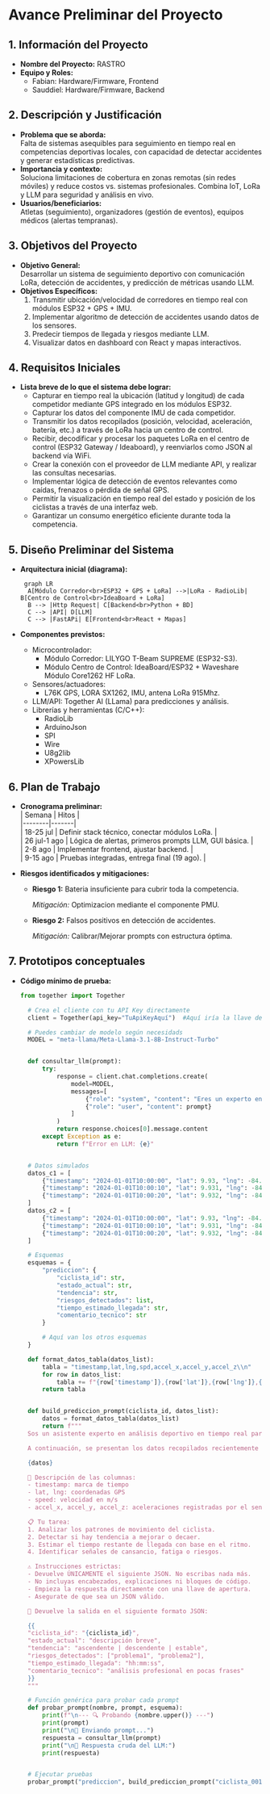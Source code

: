 # Avance Preliminar del Proyecto

## 1. Información del Proyecto
- **Nombre del Proyecto:** RASTRO  
- **Equipo y Roles:** 
  - Fabian: Hardware/Firmware, Frontend  
  - Sauddiel: Hardware/Firmware, Backend  

## 2. Descripción y Justificación
- **Problema que se aborda:**  
  Falta de sistemas asequibles para seguimiento en tiempo real en competencias deportivas locales, con capacidad de detectar accidentes y generar estadísticas predictivas.  
- **Importancia y contexto:**  
  Soluciona limitaciones de cobertura en zonas remotas (sin redes móviles) y reduce costos vs. sistemas profesionales. Combina IoT, LoRa y LLM para seguridad y análisis en vivo.  
- **Usuarios/beneficiarios:**  
  Atletas (seguimiento), organizadores (gestión de eventos), equipos médicos (alertas tempranas).  

## 3. Objetivos del Proyecto
- **Objetivo General:**  
  Desarrollar un sistema de seguimiento deportivo con comunicación LoRa, detección de accidentes, y predicción de métricas usando LLM.  
- **Objetivos Específicos:**  
  1. Transmitir ubicación/velocidad de corredores en tiempo real con módulos ESP32 + GPS + IMU.  
  2. Implementar algoritmo de detección de accidentes usando datos de los sensores.  
  3. Predecir tiempos de llegada y riesgos mediante LLM.  
  4. Visualizar datos en dashboard con React y mapas interactivos.  

## 4. Requisitos Iniciales
- **Lista breve de lo que el sistema debe lograr:**  
  - Capturar en tiempo real la ubicación (latitud y longitud) de cada competidor mediante GPS integrado en los módulos ESP32.  
  - Capturar los datos del componente IMU de cada competidor.
  - Transmitir los datos recopilados (posición, velocidad, aceleración, batería, etc.) a través de LoRa hacia un centro de control.
  - Recibir, decodificar y procesar los paquetes LoRa en el centro de control (ESP32 Gateway / Ideaboard), y reenviarlos como JSON al backend vía WiFi.
  - Crear la conexión con el proveedor de LLM mediante API, y realizar las consultas necesarias.
  - Implementar lógica de detección de eventos relevantes como caídas, frenazos o pérdida de señal GPS.
  - Permitir la visualización en tiempo real del estado y posición de los ciclistas a través de una interfaz web.
  - Garantizar un consumo energético eficiente durante toda la competencia.  

## 5. Diseño Preliminar del Sistema
- **Arquitectura inicial (diagrama):**  
  ```mermaid
   graph LR
    A[Módulo Corredor<br>ESP32 + GPS + LoRa] -->|LoRa - RadioLib| B[Centro de Control<br>IdeaBoard + LoRa]
    B --> |Http Request| C[Backend<br>Python + BD]
    C --> |API| D[LLM]
    C --> |FastAPi| E[Frontend<br>React + Mapas]
  ```
  
- **Componentes previstos:**  
  - Microcontrolador:  
    - Módulo Corredor: LILYGO T-Beam SUPREME (ESP32-S3).  
    - Módulo Centro de Control: IdeaBoard/ESP32 + Waveshare Módulo Core1262 HF LoRa.  
  - Sensores/actuadores:  
    - L76K GPS, LORA SX1262, IMU, antena LoRa 915Mhz.  
  - LLM/API: Together AI (LLama) para predicciones y análisis.  
  - Librerías y herramientas (C/C++):  
    - RadioLib
    - ArduinoJson
    - SPI
    - Wire
    - U8g2lib
    - XPowersLib

## 6. Plan de Trabajo
- **Cronograma preliminar:**  
  | Semana | Hitos |  
  |--------|-------|  
  | 18-25 jul | Definir stack técnico, conectar módulos LoRa. |  
  | 26 jul-1 ago | Lógica de alertas, primeros prompts LLM, GUI básica. |  
  | 2-8 ago | Implementar frontend, ajustar backend. |  
  | 9-15 ago | Pruebas integradas, entrega final (19 ago). |  

- **Riesgos identificados y mitigaciones:**  
  - **Riesgo 1:** Bateria insuficiente para cubrir toda la competencia.

    *Mitigación:* Optimizacion mediante el componente PMU.
  - **Riesgo 2:** Falsos positivos en detección de accidentes.  
    
    *Mitigación:* Calibrar/Mejorar prompts con estructura óptima.  

## 7. Prototipos conceptuales
- **Código mínimo de prueba:**  
  ```python
  from together import Together

    # Crea el cliente con tu API Key directamente
    client = Together(api_key="TuApiKeyAquí")  #Aquí iría la llave de API real

    # Puedes cambiar de modelo según necesidads
    MODEL = "meta-llama/Meta-Llama-3.1-8B-Instruct-Turbo"


    def consultar_llm(prompt):
        try:
            response = client.chat.completions.create(
                model=MODEL,
                messages=[
                    {"role": "system", "content": "Eres un experto en análisis de datos de ciclismo competitivo en tiempo real."},
                    {"role": "user", "content": prompt}
                ]
            )
            return response.choices[0].message.content
        except Exception as e:
            return f"Error en LLM: {e}"


    # Datos simulados
    datos_c1 = [
        {"timestamp": "2024-01-01T10:00:00", "lat": 9.93, "lng": -84.08, "speed": 32.1, "accel_x": 0.05, "accel_y": -0.01, "accel_z": 9.81},
        {"timestamp": "2024-01-01T10:00:10", "lat": 9.931, "lng": -84.081, "speed": 33.2, "accel_x": 0.04, "accel_y": -0.02, "accel_z": 9.80},
        {"timestamp": "2024-01-01T10:00:20", "lat": 9.932, "lng": -84.082, "speed": 31.8, "accel_x": 0.06, "accel_y": -0.01, "accel_z": 9.82}
    ]
    datos_c2 = [
        {"timestamp": "2024-01-01T10:00:00", "lat": 9.93, "lng": -84.08, "speed": 30.1, "accel_x": 0.03, "accel_y": -0.01, "accel_z": 9.75},
        {"timestamp": "2024-01-01T10:00:10", "lat": 9.931, "lng": -84.081, "speed": 29.8, "accel_x": 0.02, "accel_y": -0.01, "accel_z": 9.78},
        {"timestamp": "2024-01-01T10:00:20", "lat": 9.932, "lng": -84.082, "speed": 28.5, "accel_x": 0.01, "accel_y": -0.01, "accel_z": 9.74}
    ]

    # Esquemas
    esquemas = {
        "prediccion": {
            "ciclista_id": str,
            "estado_actual": str,
            "tendencia": str,
            "riesgos_detectados": list,
            "tiempo_estimado_llegada": str,
            "comentario_tecnico": str
        }

        # Aquí van los otros esquemas
    }

    def format_datos_tabla(datos_list):
        tabla = "timestamp,lat,lng,spd,accel_x,accel_y,accel_z\\n"
        for row in datos_list:
            tabla += f"{row['timestamp']},{row['lat']},{row['lng']},{row['speed']},{row['accel_x']},{row['accel_y']},{row['accel_z']}\\n"
        return tabla


    def build_prediccion_prompt(ciclista_id, datos_list):
        datos = format_datos_tabla(datos_list)
        return f"""
    Sos un asistente experto en análisis deportivo en tiempo real para competencias de ciclismo.

    A continuación, se presentan los datos recopilados recientemente del ciclista con ID '{ciclista_id}' en formato CSV:

    {datos}

    📌 Descripción de las columnas:
    - timestamp: marca de tiempo
    - lat, lng: coordenadas GPS
    - speed: velocidad en m/s
    - accel_x, accel_y, accel_z: aceleraciones registradas por el sensor IMU

    📋 Tu tarea:
    1. Analizar los patrones de movimiento del ciclista.
    2. Detectar si hay tendencia a mejorar o decaer.
    3. Estimar el tiempo restante de llegada con base en el ritmo.
    4. Identificar señales de cansancio, fatiga o riesgos.

    ⚠ Instrucciones estrictas:
    - Devuelve ÚNICAMENTE el siguiente JSON. No escribas nada más.
    - No incluyas encabezados, explicaciones ni bloques de código.
    - Empieza la respuesta directamente con una llave de apertura.
    - Asegurate de que sea un JSON válido.

    🔁 Devuelve la salida en el siguiente formato JSON:

    {{
    "ciclista_id": "{ciclista_id}",
    "estado_actual": "descripción breve",
    "tendencia": "ascendente | descendente | estable",
    "riesgos_detectados": ["problema1", "problema2"],
    "tiempo_estimado_llegada": "hh:mm:ss",
    "comentario_tecnico": "análisis profesional en pocas frases"
    }}
    """

    # Función genérica para probar cada prompt
    def probar_prompt(nombre, prompt, esquema):
        print(f"\n--- 🔍 Probando {nombre.upper()} ---")
        print(prompt)
        print("\n🧠 Enviando prompt...")
        respuesta = consultar_llm(prompt)
        print("\n📩 Respuesta cruda del LLM:")
        print(respuesta)


    # Ejecutar pruebas
    probar_prompt("prediccion", build_prediccion_prompt("ciclista_001", datos_c1), esquemas["prediccion"])
  ```


